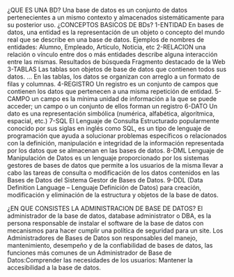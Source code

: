 ¿QUE ES UNA BD?
Una base de datos es un conjunto de datos pertenecientes a un mismo contexto y almacenados sistemáticamente para su posterior uso. 
¿CONCEPTOS BASICOS DE BDs?
1-ENTIDAD
En bases de datos, una entidad es la representación de un objeto o concepto del mundo real que se describe en una base de datos.
Ejemplos de nombres de entidades: Alumno, Empleado, Artículo, Noticia, etc
2-RELACION
una relación o vínculo entre dos o más entidades describe alguna interacción entre las mismas.
Resultados de búsqueda
Fragmento destacado de la Web
3-TABLAS
Las tablas son objetos de base de datos que contienen todos sus datos. ... En las tablas, los datos se organizan con arreglo a un formato de filas y columnas.
4-REGISTRO
Un registro es un conjunto de campos que contienen los datos que pertenecen a una misma repetición de entidad.
5-CAMPO
un campo es la mínima unidad de información a la que se puede acceder; un campo o un conjunto de ellos forman un registro
6-DATO
Un dato es una representación simbólica (numérica, alfabética, algorítmica, espacial, etc.)
7-SQL
El Lenguaje de Consulta Estructurado popularmente conocido por sus siglas en inglés como SQL, 
es un tipo de lenguaje de programación que ayuda a solucionar problemas específicos o relacionados con la definición,
 manipulación e integridad de la información representada por los datos que se almacenan en las bases de datos.
8-DML
Lenguaje de Manipulación de Datos es un lenguaje proporcionado por los sistemas gestores de bases de datos
 que permite a los usuarios de la misma llevar a cabo las tareas de consulta o modificación de los datos contenidos en las Bases de Datos
 del Sistema Gestor de Bases de Datos.
9-DDL
(Data Definition Language – Lenguaje Definición de Datos) para creación, modificación y eliminación de la estructura y objetos de la base de datos.

¿EN QUE CONSISTES LA ADMINISTRACION DE BASE DE DATOS?
El administrador de la base de datos, database administrator o DBA, 
es la persona responsable de instalar el software de la base de datos con mecanismos para hacer cumplir una política de seguridad para un site.
Los Administradores de Bases de Datos son responsables del manejo, mantenimiento, desempeño y de la confiabilidad de bases de datos,
 las funciones más comunes de un Administrador de Base de Datos:Comprender las necesidades de los usuarios: Mantener la accesibilidad a la base de datos.
